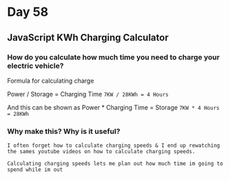 # Day 58

## JavaScript KWh Charging Calculator

### How do you calculate how much time you need to charge your electric vehicle?

Formula for calculating charge

Power / Storage = Charging Time
`7KW / 28KWh = 4 Hours`

And this can be shown as Power * Charging Time = Storage
`7KW * 4 Hours = 28KWh`

### Why make this? Why is it useful? 

    I often forget how to calculate charging speeds & I end up rewatching the sames youtube videos on how to calculate charging speeds.

    Calculating charging speeds lets me plan out how much time im going to spend while im out